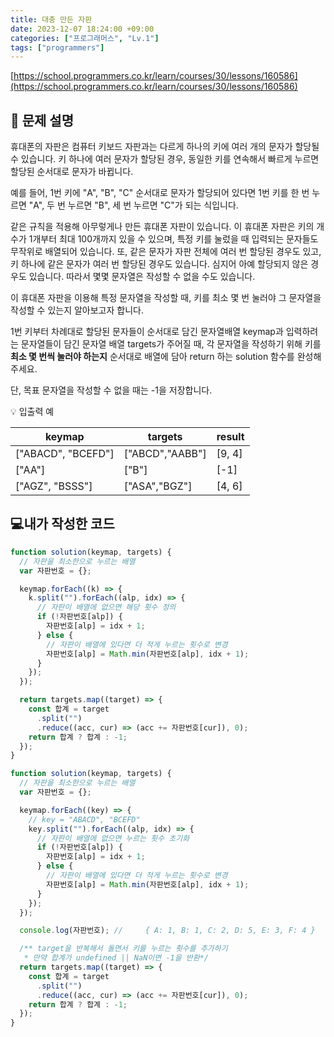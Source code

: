 ```yaml
---
title: 대충 만든 자판
date: 2023-12-07 18:24:00 +09:00
categories: ["프로그래머스", "Lv.1"]
tags: ["programmers"]
---
```


[https://school.programmers.co.kr/learn/courses/30/lessons/160586](https://school.programmers.co.kr/learn/courses/30/lessons/160586)

## 📔 문제 설명

휴대폰의 자판은 컴퓨터 키보드 자판과는 다르게 하나의 키에 여러 개의 문자가 할당될 수 있습니다. 키 하나에 여러 문자가 할당된 경우, 동일한 키를 연속해서 빠르게 누르면 할당된 순서대로 문자가 바뀝니다.

예를 들어, 1번 키에 "A", "B", "C" 순서대로 문자가 할당되어 있다면 1번 키를 한 번 누르면 "A", 두 번 누르면 "B", 세 번 누르면 "C"가 되는 식입니다.

같은 규칙을 적용해 아무렇게나 만든 휴대폰 자판이 있습니다. 이 휴대폰 자판은 키의 개수가 1개부터 최대 100개까지 있을 수 있으며, 특정 키를 눌렀을 때 입력되는 문자들도 무작위로 배열되어 있습니다. 또, 같은 문자가 자판 전체에 여러 번 할당된 경우도 있고, 키 하나에 같은 문자가 여러 번 할당된 경우도 있습니다. 심지어 아예 할당되지 않은 경우도 있습니다. 따라서 몇몇 문자열은 작성할 수 없을 수도 있습니다.

이 휴대폰 자판을 이용해 특정 문자열을 작성할 때, 키를 최소 몇 번 눌러야 그 문자열을 작성할 수 있는지 알아보고자 합니다.

1번 키부터 차례대로 할당된 문자들이 순서대로 담긴 문자열배열 keymap과 입력하려는 문자열들이 담긴 문자열 배열 targets가 주어질 때, 각 문자열을 작성하기 위해 키를 **최소 몇 번씩 눌러야 하는지** 순서대로 배열에 담아 return 하는 solution 함수를 완성해 주세요.

단, 목표 문자열을 작성할 수 없을 때는 -1을 저장합니다.

💡 입출력 예

| keymap             | targets         | result |
| ------------------ | --------------- | ------ |
| ["ABACD", "BCEFD"] | ["ABCD","AABB"] | [9, 4] |
| ["AA"]             | ["B"]           | [-1]   |
| ["AGZ", "BSSS"]    | ["ASA","BGZ"]   | [4, 6] |

## 💻내가 작성한 코드

```js
function solution(keymap, targets) {
  // 자판을 최소한으로 누르는 배열
  var 자판번호 = {};

  keymap.forEach((k) => {
    k.split("").forEach((alp, idx) => {
      // 자판이 배열에 없으면 해당 횟수 정의
      if (!자판번호[alp]) {
        자판번호[alp] = idx + 1;
      } else {
        // 자판이 배열에 있다면 더 적게 누르는 횟수로 변경
        자판번호[alp] = Math.min(자판번호[alp], idx + 1);
      }
    });
  });

  return targets.map((target) => {
    const 합계 = target
      .split("")
      .reduce((acc, cur) => (acc += 자판번호[cur]), 0);
    return 합계 ? 합계 : -1;
  });
}
```

```js
function solution(keymap, targets) {
  // 자판을 최소한으로 누르는 배열
  var 자판번호 = {};

  keymap.forEach((key) => {
    // key = "ABACD", "BCEFD"
    key.split("").forEach((alp, idx) => {
      // 자판이 배열에 없으면 누르는 횟수 초기화
      if (!자판번호[alp]) {
        자판번호[alp] = idx + 1;
      } else {
        // 자판이 배열에 있다면 더 적게 누르는 횟수로 변경
        자판번호[alp] = Math.min(자판번호[alp], idx + 1);
      }
    });
  });

  console.log(자판번호); // 	{ A: 1, B: 1, C: 2, D: 5, E: 3, F: 4 }

  /** target을 반복해서 돌면서 키를 누르는 횟수를 추가하기
   * 만약 합계가 undefined || NaN이면 -1을 반환*/
  return targets.map((target) => {
    const 합계 = target
      .split("")
      .reduce((acc, cur) => (acc += 자판번호[cur]), 0);
    return 합계 ? 합계 : -1;
  });
}
```
